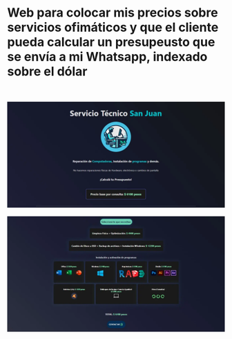 <h1>Web para colocar mis precios sobre servicios ofimáticos y que el cliente pueda calcular un presupeusto que se envía a mi Whatsapp, indexado sobre el dólar</h1>
<br/>
<br/>
<img src="./base.webp"/>
<br/>
<br/>
<img src="./base2.webp"/>

